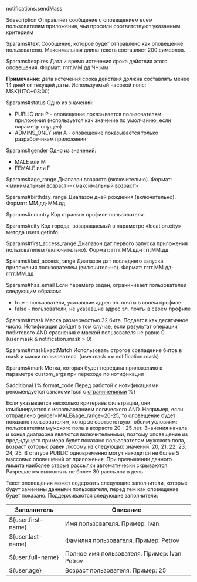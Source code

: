 notifications.sendMass

$description
Отправляет сообщение с оповещением всем пользователям приложения, чьи профили соответствуют указанным критериям

$params#text
Сообщение, которое будет отправлено как оповещение пользователю. Максимальная длина текста составляет 200 символов.

$params#expires
Дата и время истечения срока действия этого оповещения. 
Формат: гггг.ММ.дд ЧЧ:мм

**Примечание**: дата истечения срока действия должна составлять менее 14 дней от текущей даты. Используемый часовой пояс: MSK(UTC+03:00)

$params#status
Одно из значений:

* PUBLIC или P - оповещение показывается пользователям приложения (используется как значение по умолчанию, если параметр опущен)
* ADMINS_ONLY или A - оповещение показывается только разработчикам приложения

$params#gender
Одно из значений:

* MALE или M
* FEMALE или F

$params#age_range
Диапазон возраста (включительно). 
Формат: <минимальный возраст>-<максимальный возраст>

$params#birthday_range
Диапазон дней рождения (включительно). 
Формат: ММ.дд-ММ.дд

$params#country
Код страны в профиле пользователя.

$params#city
Код города, возвращаемый в параметре «location.city» метода users.getInfo.

$params#first_access_range
Диапазон дат первого запуска приложения пользователем (включительно). 
Формат: гггг.ММ.дд-гггг.ММ.дд

$params#last_access_range
Диапазон дат последнего запуска приложения пользователем (включительно). 
Формат: гггг.ММ.дд-гггг.ММ.дд

$params#has_email
Если параметр задан, ограничивает пользователей следующим образом:

* true - пользователи, указавшие адрес эл. почты в своем профиле
* false - пользователи, не указавшие адрес эл. почты в своем профиле

$params#mask
Маска размерностью 32 бита. Подается как десятичное число. 
Нотификация дойдет в том случае, если результат операции побитового AND сравнения с маской пользователя не равно 0. (user.mask & notification.mask > 0)

$params#maskExactMatch
Использовать строгое совпадение битов в mask и маски пользователя. (user.mask == notification.mask)

$params#mark
Метка, которая будет передана приложению в параметре custom_args при переходе по нотификации

$additional
{% format_code Перед работой с нотификациями рекомендуется ознакомиться с [ограничениями](/dev/limits) %}

Если указывается несколько критериев фильтрации, они комбинируются с использованием логического AND. Например, если отправлено gender=MALE&age_range=20-25, то оповещение будет показано пользователям, которые соответствуют обоим условиям: пользователям мужского пола в возрасте 20 - 25 лет. Значения начала и конца диапазона являются включительными, поэтому оповещение из предыдущего примера будет показано пользователям мужского пола, возраст которых равен любому из следующих значений: 20, 21, 22, 23, 24, 25.
В статусе PUBLIC одновременно могут находится не более 5 массовых оповещений от приложения. При превышении данного лимита наиболее старые рассылки автоматически скрываются. Разрешается выполнять не более 30 рассылок в день.

Текст оповещения может содержать следующие заполнители, которые будут заменены данными пользователя, перед тем как оповещение будет показано. Поддерживаются следующие заполнители:

|	Заполнитель		|				Описание						|
|-------------------|-----------------------------------------------|
|${user.first-name}	|	Имя пользователя. Пример: Ivan				|
|${user.last-name}	|Фамилия пользователя. Пример: Petrov			|
|${user.full-name}	|Полное имя пользователя. Пример: Ivan Petrov	|
|	${user.age}		|	Возраст пользователя. Пример: 25			|